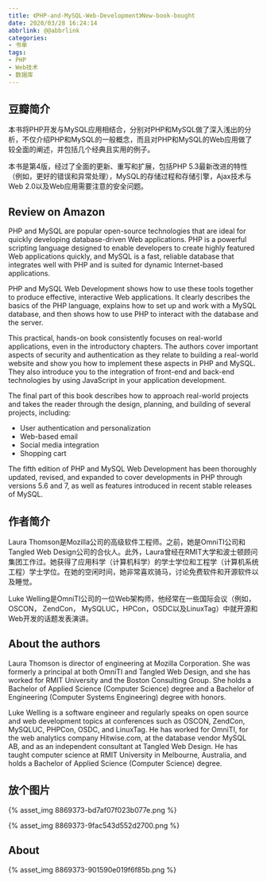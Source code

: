 ```yaml
---
title: 《PHP-and-MySQL-Web-Development》New-book-bought
date: 2020/03/28 16:24:14
abbrlink: @@abbrlink
categories:
- 书单
tags:
- PHP
- Web技术
- 数据库
---
```

## 豆瓣简介
本书将PHP开发与MySQL应用相结合，分别对PHP和MySQL做了深入浅出的分析，不仅介绍PHP和MySQL的一般概念，而且对PHP和MySQL的Web应用做了较全面的阐述，并包括几个经典且实用的例子。

本书是第4版，经过了全面的更新、重写和扩展，包括PHP 5.3最新改进的特性（例如，更好的错误和异常处理），MySQL的存储过程和存储引擎，Ajax技术与Web 2.0以及Web应用需要注意的安全问题。

## Review on Amazon
PHP and MySQL are popular open-source technologies that are ideal for quickly developing database-driven Web applications. PHP is a powerful scripting language designed to enable developers to create highly featured Web applications quickly, and MySQL is a fast, reliable database that integrates well with PHP and is suited for dynamic Internet-based applications.

PHP and MySQL Web Development shows how to use these tools together to produce effective, interactive Web applications. It clearly describes the basics of the PHP language, explains how to set up and work with a MySQL database, and then shows how to use PHP to interact with the database and the server.

This practical, hands-on book consistently focuses on real-world applications, even in the introductory chapters. The authors cover important aspects of security and authentication as they relate to building a real-world website and show you how to implement these aspects in PHP and MySQL. They also introduce you to the integration of front-end and back-end technologies by using JavaScript in your application development.

The final part of this book describes how to approach real-world projects and takes the reader through the design, planning, and building of several projects, including:
- User authentication and personalization
- Web-based email
- Social media integration
- Shopping cart

The fifth edition of PHP and MySQL Web Development has been thoroughly updated, revised, and expanded to cover developments in PHP through versions 5.6 and 7, as well as features introduced in recent stable releases of MySQL.

## 作者简介
Laura Thomson是Mozilla公司的高级软件工程师。之前，她是OmniTI公司和Tangled Web Design公司的合伙人。此外，Laura曾经在RMIT大学和波士顿顾问集团工作过。她获得了应用科学（计算机科学）的学士学位和工程学（计算机系统工程）学士学位。在她的空闲时间，她非常喜欢骑马，讨论免费软件和开源软件以及睡觉。

Luke Welling是OmniTI公司的一位Web架构师，他经常在一些国际会议（例如，OSCON， ZendCon， MySQLUC，HPCon，OSDC以及LinuxTag）中就开源和Web开发的话题发表演讲。

## About the authors
Laura Thomson is director of engineering at Mozilla Corporation. She was formerly a principal at both OmniTI and Tangled Web Design, and she has worked for RMIT University and the Boston Consulting Group. She holds a Bachelor of Applied Science (Computer Science) degree and a Bachelor of Engineering (Computer Systems Engineering) degree with honors.

Luke Welling is a software engineer and regularly speaks on open source and web development topics at conferences such as OSCON, ZendCon, MySQLUC, PHPCon, OSDC, and LinuxTag. He has worked for OmniTI, for the web analytics company Hitwise.com, at the database vendor MySQL AB, and as an independent consultant at Tangled Web Design. He has taught computer science at RMIT University in Melbourne, Australia, and holds a Bachelor of Applied Science (Computer Science) degree.

## 放个图片
{% asset_img 8869373-bd7af07f023b077e.png %}

{% asset_img 8869373-9fac543d552d2700.png %}

## About
{% asset_img 8869373-901590e019f6f85b.png %}
